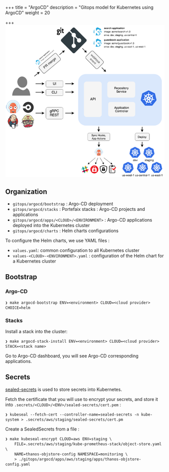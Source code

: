 +++
title = "ArgoCD"
description = "Gitops model for Kubernetes using ArgoCD"
weight = 20

+++
<img src="/docs/images/argocd_architecture.png"
 alt="Argo-CD"
 class="mt-3 mb-3 border border-info rounded">

## Organization

* `gitops/argocd/bootstrap` : Argo-CD deployment
* `gitops/argocd/stacks` : Portefaix stacks : Argo-CD projects and applications
* `gitops/argocd/apps/<CLOUD>/<ENVIRONMENT>` : Argo-CD applications deployed into the Kubernetes cluster
* `gitops/argocd/charts` : Helm charts configurations

To configure the Helm charts, we use YAML files :

* `values.yaml`: common configuration to all Kubernetes cluster
* `values-<CLOUD>-<ENVIRONMENT>.yaml` : configuration of the Helm chart for a Kubernetes cluster

## Bootstrap

### Argo-CD

```shell
❯ make argocd-bootstrap ENV=<environment> CLOUD=<cloud provider> CHOICE=helm
```

### Stacks

Install a stack into the cluster:

```shell
❯ make argocd-stack-install ENV=<environment> CLOUD=<cloud provider> STACK=<stack name>
```

Go to Argo-CD dashboard, you will see Argo-CD corresponding applications.

## Secrets

[sealed-secrets](https://github.com/bitnami-labs/sealed-secrets) is used to store secrets into Kubernetes.

Fetch the certificate that you will use to encrypt your secrets, and store it into `.secrets/<CLOUD>/<ENV>/sealed-secrets/cert.pem` :

```shell
❯ kubeseal --fetch-cert --controller-name=sealed-secrets -n kube-system > .secrets/aws/staging/sealed-secrets/cert.pm
```

Create a SealedSecrets from a file : 

```shell
❯ make kubeseal-encrypt CLOUD=aws ENV=staging \
    FILE=.secrets/aws/staging/kube-prometheus-stack/object-store.yaml \
    NAME=thanos-objstore-config NAMESPACE=monitoring \
    > ./gitops/argocd/apps/aws/staging/apps/thanos-objstore-config.yaml
```
